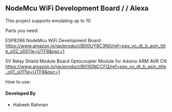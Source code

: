 ## NodeMcu WiFi Development Board / / Alexa  

 

This project supports emulating up to 10  

Parts you need:

ESP8266 NodeMcu WiFi Development Board  https://www.amazon.in/gp/product/B00UY8C3N0/ref=ppx_yo_dt_b_asin_title_o02_s00?ie=UTF8&psc=1

5V Relay Shield Module Board Optocoupler Module for Aduino ARM AVR CN  https://www.amazon.in/gp/product/B01IDNCCFQ/ref=ppx_yo_dt_b_asin_title_o01_s01?ie=UTF8&psc=1

How to use:
 
 

#### Developed By

* Habeeb Rahman
